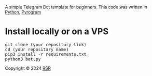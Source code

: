 A simple Telegram Bot template for beginners. This code was written in <a href="https://www.python.org/">Python</a>, <a href="https://github.com/pyrogram/pyrogram">Pyrogram</a>

# Install locally or on a VPS
<p>
<pre>
git clone (your repository link)
cd (your repository name)
pip3 install -r requirements.txt
python3 bot.py
</pre>
</p>

Copyright ©️ 2024 <a href="https://github.com/RSR-TG-Info">RSR</a>

